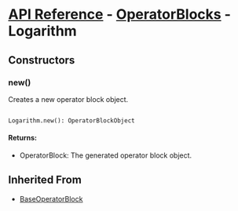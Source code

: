 # [API Reference](../../API.md) - [OperatorBlocks](../OperatorBlocks.md) - Logarithm

## Constructors

### new()

Creates a new operator block object.

```

Logarithm.new(): OperatorBlockObject

```

#### Returns:

* OperatorBlock: The generated operator block object.

## Inherited From

* [BaseOperatorBlock](BaseOperatorBlock.md)
